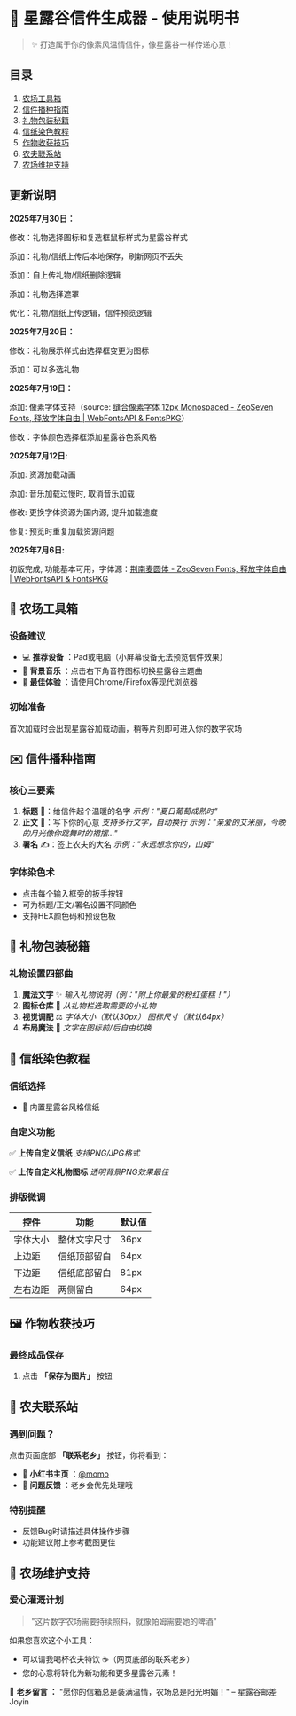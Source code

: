 # 🌾 星露谷信件生成器 - 使用说明书

> ✨ 打造属于你的像素风温情信件，像星露谷一样传递心意！

## 目录

1. [农场工具箱]()
2. [信件播种指南]()
3. [礼物包装秘籍]()
4. [信纸染色教程]()
5. [作物收获技巧]()
6. [农夫联系站]()
7. [农场维护支持]()

## 更新说明

**2025年7月30日：**

修改：礼物选择图标和复选框鼠标样式为星露谷样式

添加：礼物/信纸上传后本地保存，刷新网页不丢失

添加：自上传礼物/信纸删除逻辑

添加：礼物选择遮罩

优化：礼物/信纸上传逻辑，信件预览逻辑

**2025年7月20日：**

修改：礼物展示样式由选择框变更为图标

添加：可以多选礼物

**2025年7月19日：**

添加: 像素字体支持（source: [缝合像素字体 12px Monospaced - ZeoSeven Fonts, 释放字体自由 | WebFontsAPI &amp; FontsPKG](https://fonts.zeoseven.com/items/570/)）

修改：字体颜色选择框添加星露谷色系风格

**2025年7月12日:**

添加: 资源加载动画

添加: 音乐加载过慢时, 取消音乐加载

修改: 更换字体资源为国内源, 提升加载速度

修复: 预览时重复加载资源问题

**2025年7月6日:**

初版完成, 功能基本可用，字体源：[荆南麦圆体 - ZeoSeven Fonts, 释放字体自由 | WebFontsAPI &amp; FontsPKG](https://fonts.zeoseven.com/items/116/)

## 🧰 农场工具箱

### 设备建议

* 💻  **推荐设备** ：Pad或电脑（小屏幕设备无法预览信件效果）
* 🎵  **背景音乐** ：点击右下角音符图标切换星露谷主题曲
* 🌾  **最佳体验** ：请使用Chrome/Firefox等现代浏览器

### 初始准备

首次加载时会出现星露谷加载动画，稍等片刻即可进入你的数字农场

## ✉️ 信件播种指南

### 核心三要素

1. **标题** 🌱：给信件起个温暖的名字
   *示例："夏日葡萄成熟时"*
2. **正文** 📝：写下你的心意
   *支持多行文字，自动换行*
   *示例："亲爱的艾米丽，今晚的月光像你跳舞时的裙摆..."*
3. **署名** ✍️：签上农夫的大名
   *示例："永远想念你的，山姆"*

### 字体染色术

* 点击每个输入框旁的扳手按钮
* 可为标题/正文/署名设置不同颜色
* 支持HEX颜色码和预设色板

## 🎁 礼物包装秘籍

### 礼物设置四部曲

1. **魔法文字** ✨
   *输入礼物说明（例："附上你最爱的粉红蛋糕！"）*
2. **图标仓库** 🏰
   *从礼物栏选取需要的小礼物*
3. **视觉调配** ⚖️
   *字体大小（默认30px）*
   *图标尺寸（默认64px）*
4. **布局魔法** 🔮
   *文字在图标前/后自由切换*

## 🎨 信纸染色教程

### 信纸选择

* 📜 内置星露谷风格信纸

### 自定义功能

✅ **上传自定义信纸**
*支持PNG/JPG格式*

✅ **上传自定义礼物图标**
*透明背景PNG效果最佳*

### 排版微调

| 控件     | 功能         | 默认值 |
| -------- | ------------ | ------ |
| 字体大小 | 整体文字尺寸 | 36px   |
| 上边距   | 信纸顶部留白 | 64px   |
| 下边距   | 信纸底部留白 | 81px   |
| 左右边距 | 两侧留白     | 64px   |

## 🖼️ 作物收获技巧

### 最终成品保存

1. 点击 **「保存为图片」** 按钮

## 📮 农夫联系站

### 遇到问题？

点击页面底部 **「联系老乡」** 按钮，你将看到：

* 🍠  **小红书主页** ：[@momo](https://www.xiaohongshu.com/user/profile/610355e50000000001002cde)
* 📧  **问题反馈** ：老乡会优先处理哦

### 特别提醒

* 反馈Bug时请描述具体操作步骤
* 功能建议附上参考截图更佳

## 🌻 农场维护支持

### 爱心灌溉计划

> "这片数字农场需要持续照料，就像帕姆需要她的啤酒"

如果您喜欢这个小工具：

* 可以请我喝杯农夫特饮 ☕️（网页底部的联系老乡）
* 您的心意将转化为新功能和更多星露谷元素！

🌾  **老乡留言 ：**
"愿你的信箱总是装满温情，农场总是阳光明媚！"
– 星露谷邮差 Joyin
